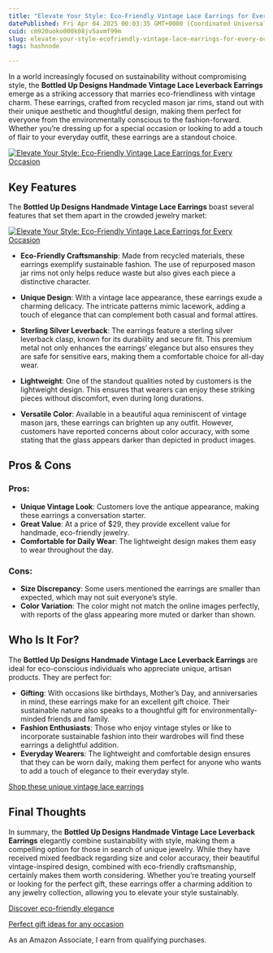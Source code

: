 ```yaml
---
title: "Elevate Your Style: Eco-Friendly Vintage Lace Earrings for Every Occasion"
datePublished: Fri Apr 04 2025 00:03:35 GMT+0000 (Coordinated Universal Time)
cuid: cm920uoko000k08jv5avmf99m
slug: elevate-your-style-ecofriendly-vintage-lace-earrings-for-every-occasion
tags: hashnode

---
```


<p>In a world increasingly focused on sustainability without compromising style, the <strong>Bottled Up Designs Handmade Vintage Lace Leverback Earrings</strong> emerge as a striking accessory that marries eco-friendliness with vintage charm. These earrings, crafted from recycled mason jar rims, stand out with their unique aesthetic and thoughtful design, making them perfect for everyone from the environmentally conscious to the fashion-forward. Whether you’re dressing up for a special occasion or looking to add a touch of flair to your everyday outfit, these earrings are a standout choice.</p>
<a href='https://www.amazon.com/dp/B09B2NVML1?tag=myreviews0fcb-20' target='_blank' rel='nofollow'>
<img src='https://m.media-amazon.com/images/I/51ewENxWFrL.jpg' alt='Elevate Your Style: Eco-Friendly Vintage Lace Earrings for Every Occasion' style='display: block; margin: auto; max-width: 100%; height: auto;'>
</a>
<h2>Key Features</h2>
<p>The <strong>Bottled Up Designs Handmade Vintage Lace Earrings</strong> boast several features that set them apart in the crowded jewelry market:</p>
<a href='https://www.amazon.com/dp/B09B2NVML1?tag=myreviews0fcb-20' target='_blank' rel='nofollow'>
<img src='https://m.media-amazon.com/images/I/81cuPYWygkL._SL1500_.jpg' alt='Elevate Your Style: Eco-Friendly Vintage Lace Earrings for Every Occasion' style='display: block; margin: auto; max-width: 100%; height: auto;'>
</a>
<ul>
<li>
<p><strong>Eco-Friendly Craftsmanship</strong>: Made from recycled materials, these earrings exemplify sustainable fashion. The use of repurposed mason jar rims not only helps reduce waste but also gives each piece a distinctive character.</p>
</li>
<li>
<p><strong>Unique Design</strong>: With a vintage lace appearance, these earrings exude a charming delicacy. The intricate patterns mimic lacework, adding a touch of elegance that can complement both casual and formal attires.</p>
</li>
<li>
<p><strong>Sterling Silver Leverback</strong>: The earrings feature a sterling silver leverback clasp, known for its durability and secure fit. This premium metal not only enhances the earrings’ elegance but also ensures they are safe for sensitive ears, making them a comfortable choice for all-day wear.</p>
</li>
<li>
<p><strong>Lightweight</strong>: One of the standout qualities noted by customers is the lightweight design. This ensures that wearers can enjoy these striking pieces without discomfort, even during long durations.</p>
</li>
<li>
<p><strong>Versatile Color</strong>: Available in a beautiful aqua reminiscent of vintage mason jars, these earrings can brighten up any outfit. However, customers have reported concerns about color accuracy, with some stating that the glass appears darker than depicted in product images.</p>
</li>
</ul>
<h2>Pros &amp; Cons</h2>
<h3>Pros:</h3>
<ul>
<li><strong>Unique Vintage Look</strong>: Customers love the antique appearance, making these earrings a conversation starter.</li>
<li><strong>Great Value</strong>: At a price of $29, they provide excellent value for handmade, eco-friendly jewelry.</li>
<li><strong>Comfortable for Daily Wear</strong>: The lightweight design makes them easy to wear throughout the day.</li>
</ul>
<h3>Cons:</h3>
<ul>
<li><strong>Size Discrepancy</strong>: Some users mentioned the earrings are smaller than expected, which may not suit everyone’s style.</li>
<li><strong>Color Variation</strong>: The color might not match the online images perfectly, with reports of the glass appearing more muted or darker than shown.</li>
</ul>
<h2>Who Is It For?</h2>
<p>The <strong>Bottled Up Designs Handmade Vintage Lace Leverback Earrings</strong> are ideal for eco-conscious individuals who appreciate unique, artisan products. They are perfect for:</p>
<ul>
<li><strong>Gifting</strong>: With occasions like birthdays, Mother’s Day, and anniversaries in mind, these earrings make for an excellent gift choice. Their sustainable nature also speaks to a thoughtful gift for environmentally-minded friends and family.</li>
<li><strong>Fashion Enthusiasts</strong>: Those who enjoy vintage styles or like to incorporate sustainable fashion into their wardrobes will find these earrings a delightful addition.</li>
<li><strong>Everyday Wearers</strong>: The lightweight and comfortable design ensures that they can be worn daily, making them perfect for anyone who wants to add a touch of elegance to their everyday style.</li>
</ul>
<p><a href='https://www.amazon.com/dp/B09B2NVML1?tag=myreviews0fcb-20' target='_blank' rel='nofollow'>Shop these unique vintage lace earrings</a></p>
<h2>Final Thoughts</h2>
<p>In summary, the <strong>Bottled Up Designs Handmade Vintage Lace Leverback Earrings</strong> elegantly combine sustainability with style, making them a compelling option for those in search of unique jewelry. While they have received mixed feedback regarding size and color accuracy, their beautiful vintage-inspired design, combined with eco-friendly craftsmanship, certainly makes them worth considering. Whether you’re treating yourself or looking for the perfect gift, these earrings offer a charming addition to any jewelry collection, allowing you to elevate your style sustainably.</p>
<p><a href='https://www.amazon.com/dp/B09B2NVML1?tag=myreviews0fcb-20' target='_blank' rel='nofollow'>Discover eco-friendly elegance</a></p>
<p><a href='https://www.amazon.com/dp/B09B2NVML1?tag=myreviews0fcb-20' target='_blank' rel='nofollow'>Perfect gift ideas for any occasion</a></p>
<p>As an Amazon Associate, I earn from qualifying purchases.</p>